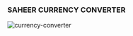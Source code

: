 ### SAHEER CURRENCY CONVERTER 
![currency-converter](https://github.com/user-attachments/assets/5981d1b7-c025-40b8-943d-55f7c7bc0b56)
